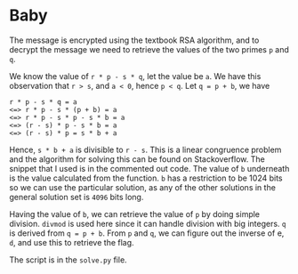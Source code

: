 # Baby

The message is encrypted using the textbook RSA algorithm, and to decrypt the message we need to retrieve the values of the two primes `p` and `q`.

We know the value of `r * p - s * q`, let the value be `a`. We have this observation that `r > s`, and `a < 0`, hence `p < q`. Let `q = p + b`, we have
```
r * p - s * q = a
<=> r * p - s * (p + b) = a
<=> r * p - s * p - s * b = a
<=> (r - s) * p - s * b = a
<=> (r - s) * p = s * b + a
```
Hence, `s * b + a` is divisible to `r - s`. This is a linear congruence problem and the algorithm for solving this can be found on Stackoverflow. The snippet that I used is in the commented out code. The value of `b` underneath is the value calculated from the function. `b` has a restriction to be 1024 bits so we can use the particular solution, as any of the other solutions in the general solution set is `4096` bits long.

Having the value of `b`, we can retrieve the value of `p` by doing simple division. `divmod` is used here since it can handle division with big integers. `q` is derived from `q = p + b`. From `p` and `q`, we can figure out the inverse of e, `d`, and use this to retrieve the flag.

The script is in the `solve.py` file.